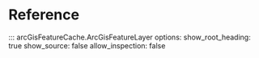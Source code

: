 # Reference

::: arcGisFeatureCache.ArcGisFeatureLayer
    options:
      show_root_heading: true
      show_source: false
      allow_inspection: false
